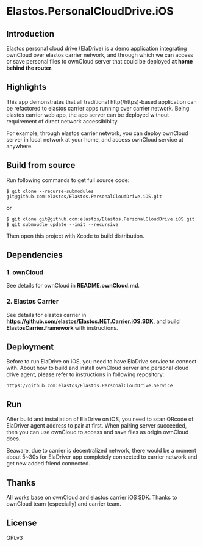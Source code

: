 Elastos.PersonalCloudDrive.iOS
==============================

## Introduction

Elastos personal cloud drive (ElaDrive) is a demo application integrating ownCloud over elastos carrier network, and through which we can access or save personal files to ownCloud server that could be deployed **at home behind the router**.

## Highlights

This app demonstrates that all traditional http(/https)-based application can be refactored to elastos carrier apps running over carrier network. Being elastos carrier web app, the app server can be deployed without requirement of direct network accessibiblity.

For example, through elastos carrier network, you can deploy ownCloud server in local network at your home, and access ownCloud service at anywhere.

## Build from source

Run following commands to get full source code:

```shell
$ git clone --recurse-submodules git@github.com:elastos/Elastos.PersonalCloudDrive.iOS.git
```

or

```shell
$ git clone git@github.com:elastos/Elastos.PersonalCloudDrive.iOS.git
$ git submoudle update --init --recursive
```

Then open this project with Xcode to build distribution.

## Dependencies

### 1. ownCloud

See details for ownCloud in **README.ownCloud.md**.

### 2. Elastos Carrier

See details for elastos carrier in **https://github.com/elastos/Elastos.NET.Carrier.iOS.SDK**, and build **ElastosCarrier.framework** with instructions.

## Deployment

Before to run ElaDrive on iOS, you need to have ElaDrive service to connect with. About how to build and install ownCloud server and personal cloud drive agent, please refer to instructions in following repository:

```
https://github.com:elastos/Elastos.PersonalCloudDrive.Service
```

## Run

After build and installation of ElaDrive on iOS, you need to scan QRcode of ElaDriver agent address to pair at first. When pairing server succeeded, then you can use ownCloud to access and save files as origin ownCloud does.

Beaware, due to carrier is decentralized network, there would be a moment about 5~30s for ElaDriver app completely connected to carrier network and get new added friend connected.

## Thanks

All works base on ownCloud and elastos carrier iOS SDK. Thanks to ownCloud team (especially) and carrier team.

## License

GPLv3

